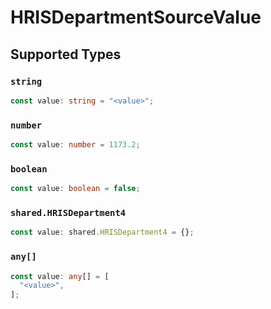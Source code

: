 # HRISDepartmentSourceValue


## Supported Types

### `string`

```typescript
const value: string = "<value>";
```

### `number`

```typescript
const value: number = 1173.2;
```

### `boolean`

```typescript
const value: boolean = false;
```

### `shared.HRISDepartment4`

```typescript
const value: shared.HRISDepartment4 = {};
```

### `any[]`

```typescript
const value: any[] = [
  "<value>",
];
```

